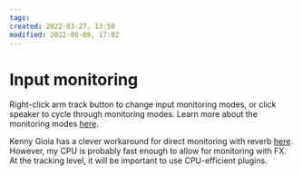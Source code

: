 ```yaml
---
tags: 
created: 2022-03-27, 13:50
modified: 2022-08-09, 17:02
---
```


# Input monitoring
Right-click arm track button to change input monitoring modes, or click speaker to cycle through monitoring modes. Learn more about the monitoring modes [here](https://www.youtube.com/watch?v=aeuP7q4ls3Y).

Kenny Gioia has a clever workaround for direct monitoring with reverb [here](https://www.youtube.com/watch?v=5Y2xFmGkakw&t=206s). However, my CPU is probably fast enough to allow for monitoring with FX. At the tracking level, it will be important to use CPU-efficient plugins.